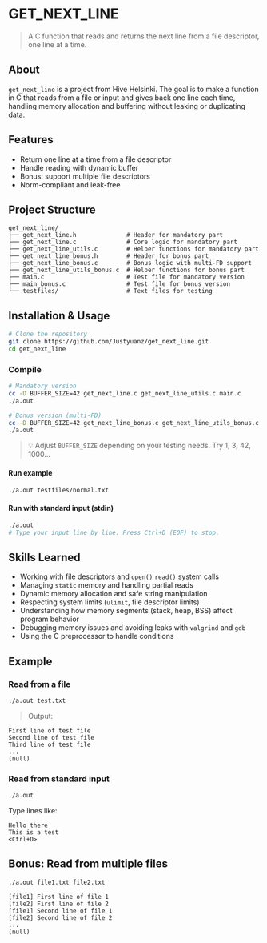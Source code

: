 # GET_NEXT_LINE

> A C function that reads and returns the next line from a file descriptor, one line at a time.

## About

`get_next_line` is a project from Hive Helsinki. The goal is to make a function in C that reads from a file or input and gives back one line each time, handling memory allocation and buffering without leaking or duplicating data. 

##  Features

- Return one line at a time from a file descriptor
- Handle reading with dynamic buffer
- Bonus: support multiple file descriptors
- Norm-compliant and leak-free

##  Project Structure

```
get_next_line/
├── get_next_line.h              # Header for mandatory part
├── get_next_line.c              # Core logic for mandatory part
├── get_next_line_utils.c        # Helper functions for mandatory part
├── get_next_line_bonus.h        # Header for bonus part
├── get_next_line_bonus.c        # Bonus logic with multi-FD support
├── get_next_line_utils_bonus.c  # Helper functions for bonus part
├── main.c                       # Test file for mandatory version
├── main_bonus.c                 # Test file for bonus version
└── testfiles/                   # Text files for testing
```
## Installation & Usage

```bash
# Clone the repository
git clone https://github.com/Justyuanz/get_next_line.git
cd get_next_line
```

### Compile 

```bash
# Mandatory version
cc -D BUFFER_SIZE=42 get_next_line.c get_next_line_utils.c main.c
./a.out

# Bonus version (multi-FD)
cc -D BUFFER_SIZE=42 get_next_line_bonus.c get_next_line_utils_bonus.c main_bonus.c
./a.out
```
> 💡 Adjust `BUFFER_SIZE` depending on your testing needs. Try 1, 3, 42, 1000...

#### Run example

```bash
./a.out testfiles/normal.txt
```
#### Run with standard input (stdin)

```bash
./a.out
# Type your input line by line. Press Ctrl+D (EOF) to stop.
```

## Skills Learned

- Working with file descriptors and `open()` `read()` system calls
- Managing `static` memory and handling partial reads
- Dynamic memory allocation and safe string manipulation
- Respecting system limits (`ulimit`, file descriptor limits)
- Understanding how memory segments (stack, heap, BSS) affect program behavior
- Debugging memory issues and avoiding leaks with `valgrind` and `gdb`
- Using the C preprocessor to handle conditions

## Example

### Read from a file
```bash
./a.out test.txt
```
> Output:
```
First line of test file
Second line of test file
Third line of test file
...
(null)
```


### Read from standard input
```bash
./a.out
```
Type lines like:
```
Hello there
This is a test
<Ctrl+D>
```

## Bonus: Read from multiple files

```bash
./a.out file1.txt file2.txt
```

```
[file1] First line of file 1
[file2] First line of file 2
[file1] Second line of file 1
[file2] Second line of file 2
...
(null)
```

